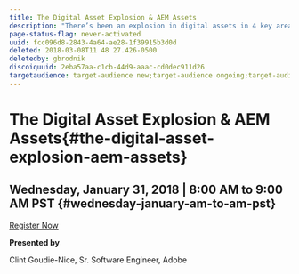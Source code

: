 ```yaml
---
title: The Digital Asset Explosion & AEM Assets
description: "There’s been an explosion in digital assets in 4 key areas: • The file size of digital assets being produced • The number of digital assets being produced • The expectations of our users and customers for digital assets • The requests for larger and larger AEM Assets deployments  In this session, we will learn about the Digital Asset Explosion, understanding the scale of AEM as assets explode, and follow a customer example through the lifecycle of their AEM Assets project. "
page-status-flag: never-activated
uuid: fcc096d8-2843-4a64-ae28-1f39915b3d0d
deleted: 2018-03-08T11 48 27.426-0500
deletedby: gbrodnik
discoiquuid: 2eba57aa-c1cb-44d9-aaac-cd0dec911d26
targetaudience: target-audience new;target-audience ongoing;target-audience upgrader
---
```


# The Digital Asset Explosion & AEM Assets{#the-digital-asset-explosion-aem-assets}

## Wednesday, January 31, 2018 | 8:00 AM to 9:00 AM PST {#wednesday-january-am-to-am-pst}

[Register Now](https://www.meetup.com/AEM-Technologist-Group/events/246896680/?rv=ea1&_xtd=gatlbWFpbF9jbGlja9oAJGEzNGU4YzljLWE2NWMtNDU5Ny1hYzk4LTA5YjE0NTM5MzgxNw) 

**Presented by**

Clint Goudie-Nice, Sr. Software Engineer, Adobe
